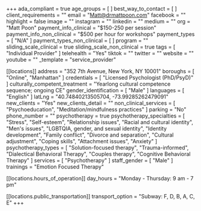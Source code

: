 +++
ada_compliant = true
age_groups = [ ]
best_way_to_contact = [ ]
client_requirements = ""
email = "Matt@drmattpoon.com"
facebook = ""
highlight = false
image = ""
instagram = ""
linkedin = ""
medium = ""
org = "Matt Poon"
payment_info_clinical = "$150-250 per session"
payment_info_non_clinical = "$500 per hour for workshops"
payment_types = [ "N/A" ]
payment_types_non_clinical = [ ]
program = ""
sliding_scale_clinical = true
sliding_scale_non_clinical = true
tags = [ "Individual Provider" ]
telehealth = "Yes"
tiktok = ""
twitter = ""
website = ""
youtube = ""
_template = "service_provider"

[[locations]]
address = "352 7th Avenue, New York, NY 10001"
boroughs = [ "Online", "Manhattan" ]
credentials = [ "Licensed Psychologist (PhD/PsyD)" ]
culturally_competent_treatment = "Yearlong cultural competence sequence; ongoing CE"
gender_identification = [ "Male" ]
languages = [ "English" ]
latLng = "40.74840213505704, -73.99285262479091"
new_clients = "Yes"
new_clients_detail = ""
non_clinical_services = [ "Psychoeducation", "Meditation/mindfulness practices" ]
parking = "No"
phone_number = ""
psychotherapy = true
psychotherapy_specialties = [
  "Stress",
  "Self-esteem",
  "Relationship issues",
  "Racial and cultural identity",
  "Men's issues",
  "LGBTQIA, gender, and sexual identity",
  "Identity development",
  "Family conflict",
  "Divorce and separation",
  "Cultural adjustment",
  "Coping skills",
  "Attachment issues",
  "Anxiety"
]
psychotherapy_types = [
  "Solution-focused therapy",
  "Trauma-informed",
  "Dialectical Behavioral Therapy",
  "Couples therapy",
  "Cognitive Behavioral Therapy"
]
services = [ "Psychotherapy" ]
staff_gender = [ "Male" ]
trainings = "Emotion Focused Therapy"

  [[locations.hours_of_operation]]
  day_hours = "Monday - Thursday: 9 am - 7 pm"

  [[locations.public_transportation]]
  transport_option = "Subway: F, D, B, A, C, E"
+++

